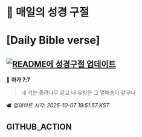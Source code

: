# 🙏 매일의 성경 구절
# [Daily Bible verse]
## [![README에 성경구절 업데이트](https://github.com/DONGSUKA/first_test/actions/workflows/update-readme-bible.yml/badge.svg)](https://github.com/DONGSUKA/first_test/actions/workflows/update-readme-bible.yml)
<!-- START_BIBLE_VERSE -->
📖 **아가 7:7**
> 네 키는 종려나무 같고 네 유방은 그 열매송이 같구나

🕊️ _업데이트 시각: 2025-10-07 19:51:57 KST_
  <!-- END_BIBLE_VERSE -->
## GITHUB_ACTION
